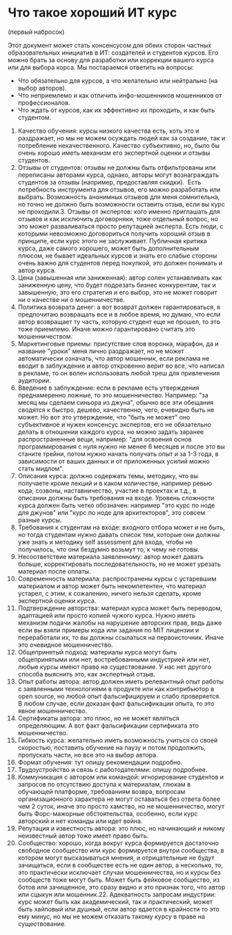 # Что такое хороший ИТ курс

(первый набросок)

Этот документ может стать консенсусом для обеих сторон частных образовательных инициатив в ИТ: создателей и студентов курсов.
Его можно брать за основу для разработки или коррекции вашего курса или для выбора корса.
Мы постараемся ответить на вопросы:
- Что обязательно для курсов, а что желательно или нейтрально (на выбор авторов).
- Что неприемлемо и как отличить инфо-мошенников мошенников от профессионалов.
- Что ждать от курсов, как их эффективно их проходить, и как быть студентом.

1. Качество обучения: курсы низкого качества есть, хоть это и раздражает, но мы не можем осуждать людей как за создание, так и потребление некачественного. Качество субъективно, но, было бы очень хорошо иметь механизм его экспертной оценки и отзывы студентов.
2. Отзывы от студентов: отзывы не должны быть отфильтрованы или переписаны авторами курса, однако, авторы могут вознаграждать студентов за отзывы (например, предоставляя скидки).  Есть потребность инструмента для отзывов, его можно разработать или выбрать. Возможность анонимных отзывов для меня сомнительна, но точно не должно быть возможности оставить отзыв, если вы курс не проходили.3. Отзывы от экспертов: кого именно приглашать для отзывов и как исключить договорняки, тоже отдельный вопрос, но это может разваливаться просто репутацией эксперта. Есть люди, с которыми невозможно договориться получить хороший отзыв в принципе, если курс этого не заслуживает. Публичная критика курса, даже самого хорошего, может быть дополнительным плюсом, не бывает идеальных курсов и знать его слабые стороны очень важно для студентов перед покупкой, это должен понимать и автор курса.
2. Цена (завышенная или заниженная): автор солен устанавливать как заниженную цену, что будет подрезать бизнес конкурентам, так и завышенную, это его стратегия и его выбор, это не может говорит ни о качестве ни о мошенничестве.
3. Политика возврата денег: а вот возврат должен гарантироваться, я предпочитаю возвращать все и в любое время, но думаю, что если автор возвращает ту часть, которую студент еще не прошел, то это тоже приемлемо. Иначе можно гарантировано считать это мошенничеством.
4. Маркетинговые приемы: присутствие слов воронка, марафон, да и название "уроки" меня лично раздражает, но не может автоматически означать, что автор мошенник, если реклама не вводит в заблуждение и автор откровенно верит во все, что написал в рекламе, то он волен использовать любой треш для привлечения аудитории.
5. Введение в заблуждение: если в рекламе есть утверждения преднамеренно ложные, то это мошенничество. Например: "за месяц мы сделаем синьора из джуна", обычно все эти обещания сводятся к быстро, дешево, качественно, чего, очевидно быть не может. Но вот это утверждение, что "быть не может" оно субъективное и нужен консенсус экспертов, его не обязательно делать в отношении каждого курса, но можно задать заранее распространенные вещи, например: "для освоения основ программирования с нуля нужно не менее 6 месяцев и после это вы станите трейни, потом нужно начать получать опыт и за 1-3 года, в зависимости от ваших данных и от приложенных усилий можно стать мидлом".
6. Описания курса: должно содержать темы, методику, что вы получаете кроме лекций и в каком количестве, например ревью кода, созвоны, наставничество, участие в проектах и т.д., в описании должны быть требования на входе. Уровень сложности курса должен быть четко обозначен: например "это курс по ноде для джунов" или "курс по ноде для архитекторов", это совсем разные курсы.
7. Требования к студентам на входе: входного отбора может и не быть, но тогда студентам нужно давать список тем, которые они должны уже знать и методику self assessment для входа, чтобы не получилось, что они бездумно возьмут то, к чему не готовы.
8. Несоответствие материала заявленному: автор может давать больше, корректировать последовательность, но не может урезать материал после оплаты.
9. Современность материала: распространены курсы с устаревшим материалом и автор может быть некомпетентен, что материал устарел, с этим, к сожалению, ничего нельзя сделать, кроме экспертной оценки курса.
10. Подтверждение авторства: материал курса может быть переводом, адаптацией или просто копией чужого курса. Нужно иметь механизм подачи жалобы на нарушение авторских прав, ведь даже если вы взяли примеры кода или задания по MIT лицензии и переработали их, то вы должны ссылаться на первоисточник. Иначе это очевидное мошенничество.
11. Общепринятый подход: материалы курса могут быть общепринятыми или нет, востребованными индустрией или нет, любые курсы имеют право на существование. У нас нет другого способа выяснить это, как экспертный отзыв.
12. Опыт работы автора: автор должен иметь релевантный опыт работы с заявленными технологиями в продукте или как контрибьютор в open source, но любой опыт фальсифицируем и слабо проверяется. В любом случае, если доказан факт фальсификации опыта, то это явное мошенничество.
13. Сертификаты автора: это плюс, но не может являться определяющим. А вот факт фальсификации сертификата это мошенничество.
14. Гибкость курса: желательно иметь возможность учиться со своей скоростью, поставить обучение на паузу и потом продолжить, пропускать части, но все это на выбор автора.
17. Формат обучения: тут опишу рекомендации подробно.
18. Трудоустройство и связь с работодателями: опишу подробнее.
19. Коммуникация с автором или командой: игнорирование студентов и запросов по отсутствию доступа к материалам, глюкам в обучающей платформе, требованиям возвра, вопросам организационного характера не могут оставаться без ответа более чем 2 суток, иначе это просто хамство, но не мошенничество, могут быть Форс-мажорные обстоятельства, особенно, если курс авторский и нет команды или идет война.
20. Репутация и известность автора: это плюс, но начинающий и никому неизвестный автор тоже имеет право быть.
21. Сообщество: хорошо, когда вокруг курса формируется достаточно свободное сообщество или курс формируется внутри сообщества, в котором могут высказываться мнения, и отрицательные не будут зачищаться, если в сообществе есть не один автор, а несколько, то, это практически исключает случаи мошенничества, но и курсы без сообществ тоже могут быть. Может быть фейковое сообщество, из ботов или зачищенное, это сразу видно и это признак того, что автор или сцыкун или мошенник.22. Адекватность запросам индустрии: курс может быть как академический, так и практический, может быть хайповый или душный, если автор вдается в крайности то это ему минус, но мы не можем отказать такому курсу в праве на существование.
